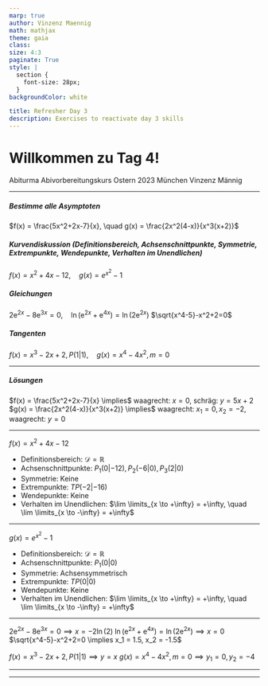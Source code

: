 ```yaml
---
marp: true
author: Vinzenz Maennig
math: mathjax
theme: gaia
class: 
size: 4:3
paginate: True
style: |
  section {
    font-size: 28px;
  }
backgroundColor: white

title: Refresher Day 3
description: Exercises to reactivate day 3 skills
---
```

# Willkommen zu Tag 4!
Abiturma Abivorbereitungskurs
Ostern 2023 München
Vinzenz Männig

---
<!--header: Wiederholung Tag 4-->
<!--footer: Abiturma Abivorbereitungskurs | Ostern 2023 München | Vinzenz Männig-->
##### Bestimme alle Asymptoten
$f(x) = \frac{5x^2+2x-7}{x}, \quad g(x) = \frac{2x^2(4-x)}{x^3(x+2)}$

##### Kurvendiskussion (Definitionsbereich, Achsenschnittpunkte, Symmetrie, Extrempunkte, Wendepunkte, Verhalten im Unendlichen)
$f(x) = x^2 + 4x -12, \quad g(x) = e^{x^2}-1$

##### Gleichungen
$2\mathrm e ^{2x} - 8\mathrm e ^{3x} = 0, \quad \ln(\mathrm e^{2x}+ \mathrm e^{4x}) = \ln(2\mathrm e^{2x})$
$\sqrt{x^4-5}-x^2+2=0$

##### Tangenten
$f(x) = x^3-2x+2, P(1|1), \quad g(x) = x^4-4x^2, m=0$

---
##### Lösungen
$f(x) = \frac{5x^2+2x-7}{x} \implies$ waagrecht: $x = 0$, schräg: $y = 5x+2$
$g(x) = \frac{2x^2(4-x)}{x^3(x+2)} \implies$ waagrecht: $x_1 = 0, x_2 = -2$, waagrecht: $y = 0$

---
$f(x) = x^2 + 4x -12$
- Definitionsbereich: $\mathcal{D} = \mathbb{R}$
- Achsenschnittpunkte: $P_1(0|-12), P_2(-6|0), P_3(2|0)$
- Symmetrie: Keine
- Extrempunkte: $TP(-2|-16)$
- Wendepunkte: Keine
- Verhalten im Unendlichen: 
$\lim \limits_{x \to +\infty} = +\infty, \quad \lim \limits_{x \to -\infty} = +\infty$

---
$g(x) = e^{x^2}-1$
- Definitionsbereich: $\mathcal{D} = \mathbb{R}$
- Achsenschnittpunkte: $P_1(0|0)$
- Symmetrie: Achsensymmetrisch
- Extrempunkte: $TP(0|0)$
- Wendepunkte: Keine
- Verhalten im Unendlichen:
$\lim \limits_{x \to +\infty} = +\infty, \quad \lim \limits_{x \to -\infty} = +\infty$

---
$2\mathrm e ^{2x} - 8\mathrm e ^{3x} = 0 \implies x = -2\ln(2)$
$\ln(\mathrm e^{2x}+ \mathrm e^{4x}) = \ln(2\mathrm e^{2x}) \implies x = 0$
$\sqrt{x^4-5}-x^2+2=0 \implies x_1 = 1.5, x_2 = -1.5$

$f(x) = x^3-2x+2, P(1|1) \implies y = x$
$g(x) = x^4-4x^2, m=0 \implies y_1 = 0, y_2 = -4$

---

---